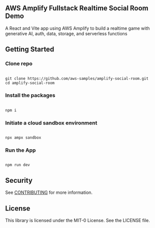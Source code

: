 ## AWS Amplify Fullstack Realtime Social Room Demo

A React and Vite app using AWS Amplify to build a realtime game with generative AI, auth, data, storage, and serverless functions

## Getting Started
### Clone repo

```

git clone https://github.com/aws-samples/amplify-social-room.git
cd amplify-social-room

```

### Install the packages

```

npm i

```

### Initiate a cloud sandbox environment

```

npx ampx sandbox

```

### Run the App

```

npm run dev

```



## Security

See [CONTRIBUTING](CONTRIBUTING.md#security-issue-notifications) for more information.

## License

This library is licensed under the MIT-0 License. See the LICENSE file.

